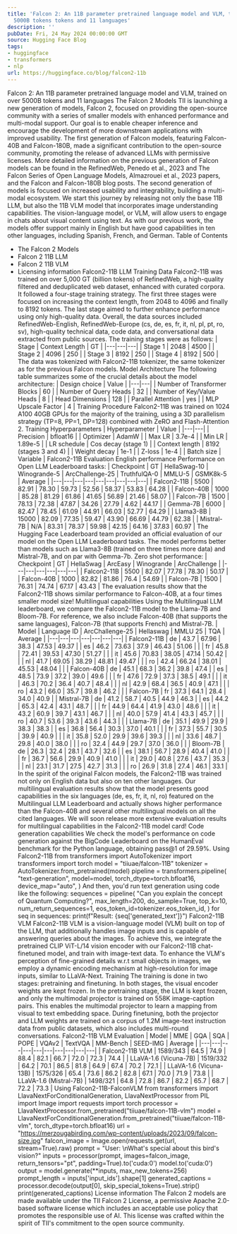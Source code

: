 ```yaml
---
title: 'Falcon 2: An 11B parameter pretrained language model and VLM, trained on over
  5000B tokens tokens and 11 languages'
description: ''
pubDate: Fri, 24 May 2024 00:00:00 GMT
source: Hugging Face Blog
tags:
- huggingface
- transformers
- nlp
url: https://huggingface.co/blog/falcon2-11b
---
```


Falcon 2: An 11B parameter pretrained language model and VLM, trained on over 5000B tokens and 11 languages
The Falcon 2 Models
TII is launching a new generation of models, Falcon 2, focused on providing the open-source community with a series of smaller models with enhanced performance and multi-modal support. Our goal is to enable cheaper inference and encourage the development of more downstream applications with improved usability.
The first generation of Falcon models, featuring Falcon-40B and Falcon-180B, made a significant contribution to the open-source community, promoting the release of advanced LLMs with permissive licenses. More detailed information on the previous generation of Falcon models can be found in the RefinedWeb, Penedo et al., 2023 and The Falcon Series of Open Language Models, Almazrouei et al., 2023 papers, and the Falcon and Falcon-180B blog posts.
The second generation of models is focused on increased usability and integrability, building a multi-modal ecosystem. We start this journey by releasing not only the base 11B LLM, but also the 11B VLM model that incorporates image understanding capabilities. The vision-language model, or VLM, will allow users to engage in chats about visual content using text.
As with our previous work, the models offer support mainly in English but have good capabilities in ten other languages, including Spanish, French, and German.
Table of Contents
- The Falcon 2 Models
- Falcon 2 11B LLM
- Falcon 2 11B VLM
- Licensing information
Falcon2-11B LLM
Training Data
Falcon2-11B was trained on over 5,000 GT (billion tokens) of RefinedWeb, a high-quality filtered and deduplicated web dataset, enhanced with curated corpora. It followed a four-stage training strategy. The first three stages were focused on increasing the context length, from 2048 to 4096 and finally to 8192 tokens. The last stage aimed to further enhance performance using only high-quality data.
Overall, the data sources included RefinedWeb-English, RefinedWeb-Europe (cs, de, es, fr, it, nl, pl, pt, ro, sv), high-quality technical data, code data, and conversational data extracted from public sources.
The training stages were as follows:
| Stage | Context Length | GT |
|---|---|---|
| Stage 1 | 2048 | 4500 |
| Stage 2 | 4096 | 250 |
| Stage 3 | 8192 | 250 |
| Stage 4 | 8192 | 500 |
The data was tokenized with Falcon2-11B tokenizer, the same tokenizer as for the previous Falcon models.
Model Architecture
The following table summarizes some of the crucial details about the model architecture:
| Design choice | Value |
|---|---|
| Number of Transformer Blocks | 60 |
| Number of Query Heads | 32 |
| Number of Key/Value Heads | 8 |
| Head Dimensions | 128 |
| Parallel Attention | yes |
| MLP Upscale Factor | 4 |
Training Procedure
Falcon2-11B was trained on 1024 A100 40GB GPUs for the majority of the training, using a 3D parallelism strategy (TP=8, PP=1, DP=128) combined with ZeRO and Flash-Attention 2.
Training Hyperparameters
| Hyperparameter | Value |
|---|---|
| Precision | bfloat16 |
| Optimizer | AdamW |
| Max LR | 3.7e-4 |
| Min LR | 1.89e-5 |
| LR schedule | Cos decay (stage 1) |
| Context length | 8192 (stages 3 and 4) |
| Weight decay | 1e-1 |
| Z-loss | 1e-4 |
| Batch size | Variable |
Falcon2-11B Evaluation
English performance
Performance on Open LLM Leaderboard tasks:
| Checkpoint | GT | HellaSwag-10 | Winogrande-5 | ArcChallenge-25 | TruthfulQA-0 | MMLU-5 | GSMK8k-5 | Average |
|---|---|---|---|---|---|---|---|---|
| Falcon2-11B | 5500 | 82.91 | 78.30 | 59.73 | 52.56 | 58.37 | 53.83 | 64.28 |
| Falcon-40B | 1000 | 85.28 | 81.29 | 61.86 | 41.65 | 56.89 | 21.46 | 58.07 |
| Falcon-7B | 1500 | 78.13 | 72.38 | 47.87 | 34.26 | 27.79 | 4.62 | 44.17 |
| Gemma-7B | 6000 | 82.47 | 78.45 | 61.09 | 44.91 | 66.03 | 52.77 | 64.29 |
| Llama3-8B | 15000 | 82.09 | 77.35 | 59.47 | 43.90 | 66.69 | 44.79 | 62.38 |
| Mistral-7B | N/A | 83.31 | 78.37 | 59.98 | 42.15 | 64.16 | 37.83 | 60.97 |
The Hugging Face Leaderboard team provided an official evaluation of our model on the Open LLM Leaderboard tasks. The model performs better than models such as Llama3-8B (trained on three times more data) and Mistral-7B, and on par with Gemma-7b.
Zero shot performance:
| Checkpoint | GT | HellaSwag | ArcEasy | Winogrande | ArcChallenge |
|---|---|---|---|---|---|
| Falcon2-11B | 5500 | 82.07 | 77.78 | 78.30 | 50.17 |
| Falcon-40B | 1000 | 82.82 | 81.86 | 76.4 | 54.69 |
| Falcon-7B | 1500 | 76.31 | 74.74 | 67.17 | 43.43 |
The evaluation results show that the Falcon2-11B shows similar performance to Falcon-40B, at a four times smaller model size!
Multilingual capabilities
Using the Multilingual LLM leaderboard, we compare the Falcon2-11B model to the Llama-7B and Bloom-7B. For reference, we also include Falcon-40B (that supports the same languages), Falcon-7B (that supports French) and Mistral-7B.
| Model | Language ID | ArcChallenge-25 | Hellaswag | MMLU 25 | TQA | Average |
|---|---|---|---|---|---|---|
| Falcon2-11B | de | 43.7 | 67.96 | 38.3 | 47.53 | 49.37 |
| es | 46.2 | 73.63 | 37.9 | 46.43 | 51.06 | |
| fr | 45.8 | 72.41 | 39.53 | 47.30 | 51.27 | |
| it | 45.6 | 70.83 | 38.05 | 47.14 | 50.42 | |
| nl | 41.7 | 69.05 | 38.29 | 48.81 | 49.47 | |
| ro | 42.4 | 66.24 | 38.01 | 45.53 | 48.04 | |
| Falcon-40B | de | 45.1 | 68.3 | 36.2 | 39.8 | 47.4 |
| es | 48.5 | 73.9 | 37.2 | 39.0 | 49.6 | |
| fr | 47.6 | 72.9 | 37.3 | 38.5 | 49.1 | |
| it | 46.3 | 70.2 | 36.4 | 40.7 | 48.4 | |
| nl | 42.9 | 68.4 | 36.5 | 40.9 | 47.1 | |
| ro | 43.2 | 66.0 | 35.7 | 39.8 | 46.2 | |
| Falcon-7B | fr | 37.3 | 64.1 | 28.4 | 34.0 | 40.9 |
| Mistral-7B | de | 41.2 | 58.7 | 40.5 | 44.9 | 46.3 |
| es | 44.2 | 65.3 | 42.4 | 43.1 | 48.7 | |
| fr | 44.9 | 64.4 | 41.9 | 43.0 | 48.6 | |
| it | 43.2 | 60.9 | 39.7 | 43.1 | 46.7 | |
| nl | 40.0 | 57.9 | 41.4 | 43.3 | 45.7 | |
| ro | 40.7 | 53.6 | 39.3 | 43.6 | 44.3 | |
| Llama-7B | de | 35.1 | 49.9 | 29.9 | 38.3 | 38.3 |
| es | 36.8 | 56.4 | 30.3 | 37.0 | 40.1 | |
| fr | 37.3 | 55.7 | 30.5 | 39.9 | 40.9 | |
| it | 35.8 | 52.0 | 29.9 | 39.6 | 39.3 | |
| nl | 33.6 | 48.7 | 29.8 | 40.0 | 38.0 | |
| ro | 32.4 | 44.9 | 29.7 | 37.0 | 36.0 | |
| Bloom-7B | de | 26.3 | 32.4 | 28.1 | 43.7 | 32.6 |
| es | 38.1 | 56.7 | 28.9 | 40.4 | 41.0 | |
| fr | 36.7 | 56.6 | 29.9 | 40.9 | 41.0 | |
| it | 29.0 | 40.8 | 27.6 | 43.7 | 35.3 | |
| nl | 23.1 | 31.7 | 27.5 | 42.7 | 31.3 | |
| ro | 26.9 | 31.8 | 27.4 | 46.1 | 33.1 |
In the spirit of the original Falcon models, the Falcon2-11B was trained not only on English data but also on ten other languages. Our multilingual evaluation results show that the model presents good capabilities in the six languages (de, es, fr, it, nl, ro) featured on the Multilingual LLM Leaderboard and actually shows higher performance than the Falcon-40B and several other multilingual models on all the cited languages.
We will soon release more extensive evaluation results for multilingual capabilities in the Falcon2-11B model card!
Code generation capabilities
We check the model's performance on code generation against the BigCode Leaderboard on the HumanEval benchmark for the Python language, obtaining pass@1 of 29.59%.
Using Falcon2-11B
from transformers import AutoTokenizer
import transformers
import torch
model = "tiiuae/falcon-11B"
tokenizer = AutoTokenizer.from_pretrained(model)
pipeline = transformers.pipeline(
"text-generation",
model=model,
torch_dtype=torch.bfloat16,
device_map="auto",
)
And then, you'd run text generation using code like the following:
sequences = pipeline(
"Can you explain the concept of Quantum Computing?",
max_length=200,
do_sample=True,
top_k=10,
num_return_sequences=1,
eos_token_id=tokenizer.eos_token_id,
)
for seq in sequences:
print(f"Result: {seq['generated_text']}")
Falcon2-11B VLM
Falcon2-11B VLM is a vision-language model (VLM) built on top of the LLM, that additionally handles image inputs and is capable of answering queries about the images. To achieve this, we integrate the pretrained CLIP ViT-L/14 vision encoder with our Falcon2-11B chat-finetuned model, and train with image-text data.
To enhance the VLM's perception of fine-grained details w.r.t small objects in images, we employ a dynamic encoding mechanism at high-resolution for image inputs, similar to LLaVA-Next.
Training
The training is done in two stages: pretraining and finetuning. In both stages, the visual encoder weights are kept frozen. In the pretraining stage, the LLM is kept frozen, and only the multimodal projector is trained on 558K image-caption pairs. This enables the multimodal projector to learn a mapping from visual to text embedding space. During finetuning, both the projector and LLM weights are trained on a corpus of 1.2M image-text instruction data from public datasets, which also includes multi-round conversations.
Falcon2-11B VLM Evaluation
| Model | MME | GQA | SQA | POPE | VQAv2 | TextVQA | MM-Bench | SEED-IMG | Average |
|---|---|---|---|---|---|---|---|---|---|
| Falcon2-11B VLM | 1589/343 | 64.5 | 74.9 | 88.4 | 82.1 | 66.7 | 72.0 | 72.3 | 74.4 |
| LLaVA-1.6 (Vicuna-7B) | 1519/332 | 64.2 | 70.1 | 86.5 | 81.8 | 64.9 | 67.4 | 70.2 | 72.1 |
| LLaVA-1.6 (Vicuna-13B) | 1575/326 | 65.4 | 73.6 | 86.2 | 82.8 | 67.1 | 70.0 | 71.9 | 73.8 |
| LLaVA-1.6 (Mistral-7B) | 1498/321 | 64.8 | 72.8 | 86.7 | 82.2 | 65.7 | 68.7 | 72.2 | 73.3 |
Using Falcon2-11B-FalconVLM
from transformers import LlavaNextForConditionalGeneration, LlavaNextProcessor
from PIL import Image
import requests
import torch
processor = LlavaNextProcessor.from_pretrained("tiiuae/falcon-11B-vlm")
model = LlavaNextForConditionalGeneration.from_pretrained("tiiuae/falcon-11B-vlm", torch_dtype=torch.bfloat16)
url = "https://merzougabirding.com/wp-content/uploads/2023/09/falcon-size.jpg"
falcon_image = Image.open(requests.get(url, stream=True).raw)
prompt = "User: <image>\nWhat's special about this bird's vision?"
inputs = processor(prompt, images=falcon_image, return_tensors="pt", padding=True).to('cuda:0')
model.to('cuda:0')
output = model.generate(**inputs, max_new_tokens=256)
prompt_length = inputs['input_ids'].shape[1]
generated_captions = processor.decode(output[0], skip_special_tokens=True).strip()
print(generated_captions)
License information
The Falcon 2 models are made available under the TII Falcon 2 License, a permissive Apache 2.0-based software license which includes an acceptable use policy that promotes the responsible use of AI. This license was crafted within the spirit of TII's commitment to the open source community.